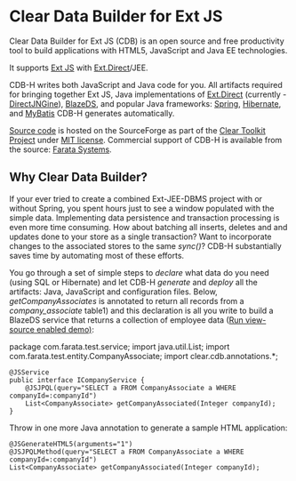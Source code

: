 Clear Data Builder for Ext JS
=======

Clear Data Builder for Ext JS (CDB) is an open source and free productivity tool to build applications with HTML5, JavaScript and Java EE technologies. 

It supports [Ext JS](http://www.sencha.com/products/extjs/) with [Ext.Direct](http://www.sencha.com/products/extjs/extdirect)/JEE. 

CDB-H writes both JavaScript and Java code for you. All artifacts required for bringing together Ext JS, Java implementations of [ Ext.Direct](http://www.sencha.com/products/extjs/extdirect) (currently - [DirectJNGine](http://code.google.com/p/directjngine/)), [BlazeDS](http://opensource.adobe.com/wiki/display/blazeds/BlazeDS), and popular Java frameworks: [Spring](http://www.springsource.org/), [Hibernate](http://www.hibernate.org/docs), and [MyBatis](http://mybatis.org/) CDB-H generates automatically. 

[Source code](https://cleartoolkit.svn.sourceforge.net/svnroot/cleartoolkit/trunk/) is hosted on the SourceForge as part of the [Clear Toolkit Project](https://sourceforge.net/projects/cleartoolkit/) under [MIT license](http://www.opensource.org/licenses/mit-license.php). Commercial support of CDB-H is available from the source: [Farata Systems](http://www.faratasystems.com). 

## Why Clear Data Builder?

If your ever tried to create a combined Ext-JEE-DBMS project with or without Spring, you spent hours just to see a window populated with the simple data. Implementing data persistence and transaction processing is even more time consuming. How about batching all inserts, deletes and and updates done to your store as a single transaction? Want to incorporate changes to the associated stores to the same _sync()_? CDB-H substantially saves time by automating most of these efforts. 

You go through a set of simple steps to _declare_ what data do you need (using SQL or Hibernate) and let CDB-H _generate_ and _deploy_ all the artifacts: Java, JavaScript and configuration files. Below, _getCompanyAssociates_ is annotated to return all records from a _company_associate_ table1) and this declaration is all you write to build a BlazeDS service that returns a collection of employee data ([Run view-source enabled demo)](): 


  package com.farata.test.service;
	import java.util.List;
	import com.farata.test.entity.CompanyAssociate;
	import clear.cdb.annotations.*;
 
	@JSService
	public interface ICompanyService {
		@JSJPQL(query="SELECT a FROM CompanyAssociate a WHERE companyId=:companyId")
		List<CompanyAssociate> getCompanyAssociated(Integer companyId);
	}

Throw in one more Java annotation to generate a sample HTML application:

	@JSGenerateHTML5(arguments="1")
	@JSJPQLMethod(query="SELECT a FROM CompanyAssociate a WHERE companyId=:companyId")
	List<CompanyAssociate> getCompanyAssociated(Integer companyId);
